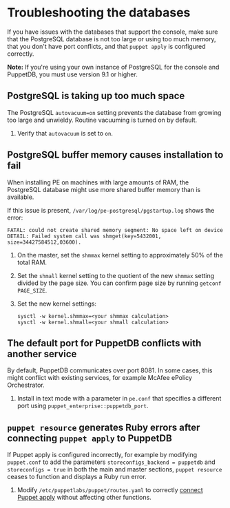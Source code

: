 # Troubleshooting the databases

If you have issues with the databases that support the console, make sure that the PostgreSQL database is not too large or using too much memory, that you don't have port conflicts, and that `puppet apply` is configured correctly.

**Note:** If you're using your own instance of PostgreSQL for the console and PuppetDB, you must use version 9.1 or higher.

## PostgreSQL is taking up too much space

The PostgreSQL `autovacuum=on` setting prevents the database from growing too large and unwieldy. Routine vacuuming is turned on by default.

1.  Verify that `autovacuum` is set to `on`.


## PostgreSQL buffer memory causes installation to fail

When installing PE on machines with large amounts of RAM, the PostgreSQL database might use more shared buffer memory than is available.

If this issue is present, `/var/log/pe-postgresql/pgstartup.log` shows the error:

```
FATAL: could not create shared memory segment: No space left on device
DETAIL: Failed system call was shmget(key=5432001, size=34427584512,03600).
```

1.  On the master, set the `shmmax` kernel setting to approximately 50% of the total RAM.

2.  Set the `shmall` kernel setting to the quotient of the new `shmmax` setting divided by the page size. You can confirm page size by running `getconf PAGE_SIZE`.

3.  Set the new kernel settings:

    ```
    sysctl -w kernel.shmmax=<your shmmax calculation>
    sysctl -w kernel.shmall=<your shmall calculation>
    ```


## The default port for PuppetDB conflicts with another service

By default, PuppetDB communicates over port 8081. In some cases, this might conflict with existing services, for example McAfee ePolicy Orchestrator.

1.  Install in text mode with a parameter in `pe.conf` that specifies a different port using `puppet_enterprise::puppetdb_port`.


## `puppet resource` generates Ruby errors after connecting `puppet apply` to PuppetDB

If Puppet apply is configured incorrectly, for example by modifying `puppet.conf` to add the parameters `storeconfigs_backend = puppetdb` and `storeconfigs = true` in both the main and master sections, `puppet resource` ceases to function and displays a Ruby run error.

1.  Modify `/etc/puppetlabs/puppet/routes.yaml` to correctly [connect Puppet apply](https://docs.puppet.com/puppetdb/5.1/connect_puppet_apply.html) without affecting other functions.


